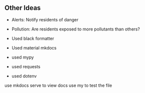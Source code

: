 

## Other Ideas
- Alerts: Notify residents of danger
- Pollution: Are residents exposed to more pollutants than others?


- Used black formatter
- Used material mkdocs
- used mypy 
- used requests
- used dotenv

use mkdocs serve to view docs
use my <object> to test the file